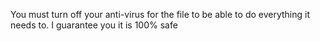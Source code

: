 You must turn off your anti-virus for the file to be able to do everything it needs to.
I guarantee you it is 100% safe
